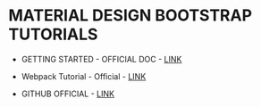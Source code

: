 # MATERIAL DESIGN BOOTSTRAP TUTORIALS

* GETTING STARTED - OFFICIAL DOC - [LINK](https://mdbootstrap.com/docs/jquery/getting-started/download/)

* Webpack Tutorial - Official - [LINK](https://mdbootstrap.com/mdbootstrap-webpack-tutorial/)

* GITHUB OFFICIAL - [LINK](https://github.com/mdbootstrap/bootstrap-material-design/)
